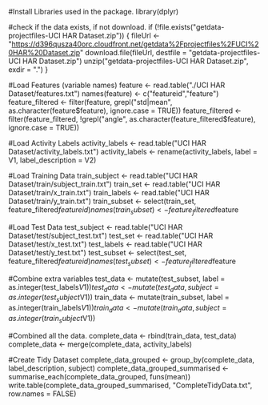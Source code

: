 #Install Libraries used in the package.
library(dplyr)

#check if the data exists, if not download.
if (!file.exists("getdata-projectfiles-UCI HAR Dataset.zip"))
    {
        fileUrl <- "https://d396qusza40orc.cloudfront.net/getdata%2Fprojectfiles%2FUCI%20HAR%20Dataset.zip"
        download.file(fileUrl, destfile = "getdata-projectfiles-UCI HAR Dataset.zip")
        unzip("getdata-projectfiles-UCI HAR Dataset.zip", exdir = ".")
    }

#Load Features (variable names)
feature <- read.table("./UCI HAR Dataset/features.txt")
names(feature) <- c("featureid","feature")
feature_filtered <- filter(feature, grepl("std|mean", as.character(feature$feature), ignore.case = TRUE))
feature_filtered <- filter(feature_filtered, !grepl("angle", as.character(feature_filtered$feature), ignore.case = TRUE))

#Load Activity Labels
activity_labels <- read.table("UCI HAR Dataset/activity_labels.txt")
activity_labels <- rename(activity_labels, label = V1, label_description = V2)

#Load Training Data
train_subject <- read.table("UCI HAR Dataset/train/subject_train.txt")
train_set <- read.table("UCI HAR Dataset/train/x_train.txt")
train_labels <- read.table("UCI HAR Dataset/train/y_train.txt")
train_subset <- select(train_set, feature_filtered$featureid)
names(train_subset) <- feature_filtered$feature

#Load Test Data
test_subject <- read.table("UCI HAR Dataset/test/subject_test.txt")
test_set <- read.table("UCI HAR Dataset/test/x_test.txt")
test_labels <- read.table("UCI HAR Dataset/test/y_test.txt")
test_subset <- select(test_set, feature_filtered$featureid)
names(test_subset) <- feature_filtered$feature

#Combine extra variables
test_data <- mutate(test_subset, label = as.integer(test_labels$V1))
test_data <- mutate(test_data, subject = as.integer(test_subject$V1))
train_data <- mutate(train_subset, label = as.integer(train_labels$V1))
train_data <- mutate(train_data, subject = as.integer(train_subject$V1))

#Combined all the data.
complete_data <- rbind(train_data, test_data)
complete_data <- merge(complete_data, activity_labels)

#Create Tidy Dataset
complete_data_grouped <- group_by(complete_data, label_description, subject)
complete_data_grouped_summarised <- summarise_each(complete_data_grouped, funs(mean))
write.table(complete_data_grouped_summarised, "CompleteTidyData.txt", row.names = FALSE)
